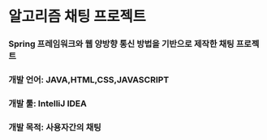 
# 알고리즘 채팅 프로젝트
### Spring 프레임워크와 웹 양방향 통신 방법을 기반으로 제작한 채팅 프로젝트
### 개발 언어: JAVA,HTML,CSS,JAVASCRIPT
### 개발 툴: IntelliJ IDEA
### 개발 목적: 사용자간의 채팅
